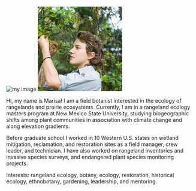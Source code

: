 

![my image](/img/Cover.jpeg#center) 
![image](Cover.jpeg)


<p align="center">

Hi, my name is Marisa! I am a field botanist interested in the ecology of rangelands and prairie ecosystems. Currently, I am in a rangeland ecology masters program at New Mexico State University, studying biogeographic shifts among plant communities in association with climate change and along elevation gradients. 
 
Before graduate school I worked in 10 Western U.S. states on wetland mitigation, reclamation, and restoration sites as a field manager, crew leader, and technician. I have also worked on rangeland inventories and invasive species surveys, and endangered plant species monitoring projects. 

Interests: rangeland ecology, botany, ecology, restoration, historical ecology, ethnobotany, gardening, leadership, and mentoring.
</p>



 


